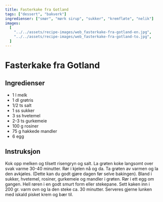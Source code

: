 ```yaml
---
title: Fasterkake fra Gotland
tags: ["dessert", "bakverk"]
ingredienser: ["smør", "mørk sirup", "sukker", "kremfløte", "nelik"]
images:
  [
    "../../assets/recipe-images/web_fasterkake-fra-gotland-en.jpg",
    "../../assets/recipe-images/web_fasterkake-fra-gotland-to.jpg",
  ]
---
```


# Fasterkake fra Gotland

## Ingredienser

- 1 l melk
- 1 dl grøtris
- 1/2 ts salt
- 1 ss sukker
- 3 ss hvetemel
- 2-3 ts gurkemeie
- 100 g rosiner
- 75 g hakkede mandler
- 6 egg

## Instruksjon

Kok opp melken og tilsett risengryn og salt. La grøten koke langsomt over svak varme 30-40 minutter. Rør i kjelen nå og da. Ta grøten av varmen og la den avkjøles. (Dette kan du godt gjøre dagen før selve bakingen). Bland i sukker, hvetemel, rosiner, gurkemeie og mandler i grøten. Rør i ett egg om gangen. Hell røren i en godt smurt form eller stekepane. Sett kaken inn i 200 gr. varm ovn og la den steke ca. 30 minutter. Serveres gjerne lunken med iskald pisket krem og bær til.
